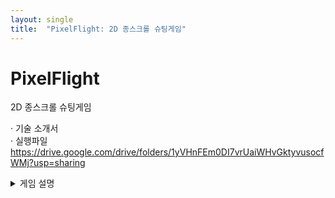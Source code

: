 ```yaml
---
layout: single
title:  "PixelFlight: 2D 종스크롤 슈팅게임"
---
```


# PixelFlight

2D 종스크롤 슈팅게임

· 기술 소개서  
· 실행파일      https://drive.google.com/drive/folders/1yVHnFEm0DI7vrUaiWHvGktyvusocfWMj?usp=sharing

<details markdown="1">
<summary> 게임 설명 </summary>

# UI

- 타이틀 씬 (메인 씬 / 로그인 씬 / 회원가입 씬)

![title](https://user-images.githubusercontent.com/82872149/168858243-3f71b6e8-b70b-4f5e-b498-dcf99e6e53be.JPG)

- 로비 씬 / 상점 씬

![lobby](https://user-images.githubusercontent.com/82872149/168858624-fee744b4-17b9-4a54-bbe6-b4abde96e404.jpg)

- 인게임 씬

![Ingameview](https://user-images.githubusercontent.com/82872149/168859577-e3cba97a-f56a-4b5e-9f7f-fe9fd1fcae3b.jpg)

- 인게임 씬_환경설정

![캡처](https://user-images.githubusercontent.com/82872149/168859958-d024f9aa-e5ff-49d3-bfe2-c7ce83dfb0d8.JPG)

</details>
